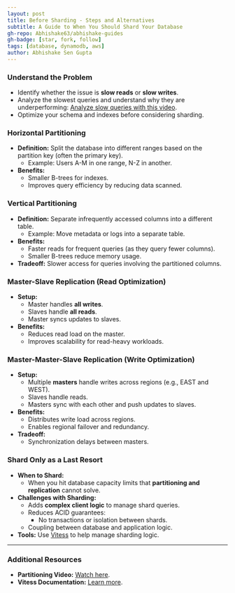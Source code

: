 ```yaml
---
layout: post
title: Before Sharding - Steps and Alternatives
subtitle: A Guide to When You Should Shard Your Database
gh-repo: Abhishake63/abhishake-guides
gh-badge: [star, fork, follow]
tags: [database, dynamodb, aws]
author: Abhishake Sen Gupta
---
```



### **Understand the Problem**

- Identify whether the issue is **slow reads** or **slow writes**.
- Analyze the slowest queries and understand why they are underperforming: [Analyze slow queries with this video](https://youtu.be/-qNSXK7s7_w?t=237).
- Optimize your schema and indexes before considering sharding.

### **Horizontal Partitioning**

- **Definition:** Split the database into different ranges based on the partition key (often the primary key).
    - Example: Users A-M in one range, N-Z in another.
- **Benefits:**
    - Smaller B-trees for indexes.
    - Improves query efficiency by reducing data scanned.

### **Vertical Partitioning**

- **Definition:** Separate infrequently accessed columns into a different table.
    - Example: Move metadata or logs into a separate table.
- **Benefits:**
    - Faster reads for frequent queries (as they query fewer columns).
    - Smaller B-trees reduce memory usage.
- **Tradeoff:** Slower access for queries involving the partitioned columns.

### **Master-Slave Replication (Read Optimization)**

- **Setup:**
    - Master handles **all writes**.
    - Slaves handle **all reads**.
    - Master syncs updates to slaves.
- **Benefits:**
    - Reduces read load on the master.
    - Improves scalability for read-heavy workloads.

### **Master-Master-Slave Replication (Write Optimization)**

- **Setup:**
    - Multiple **masters** handle writes across regions (e.g., EAST and WEST).
    - Slaves handle reads.
    - Masters sync with each other and push updates to slaves.
- **Benefits:**
    - Distributes write load across regions.
    - Enables regional failover and redundancy.
- **Tradeoff:**
    - Synchronization delays between masters.

### **Shard Only as a Last Resort**

- **When to Shard:**
    - When you hit database capacity limits that **partitioning and replication** cannot solve.
- **Challenges with Sharding:**
    - Adds **complex client logic** to manage shard queries.
    - Reduces ACID guarantees:
        - No transactions or isolation between shards.
    - Coupling between database and application logic.
- **Tools:** Use [Vitess](https://vitess.io/) to help manage sharding logic.

---

### **Additional Resources**

- **Partitioning Video:** [Watch here](https://www.youtube.com/watch?v=QA25cMWp9Tk).
- **Vitess Documentation:** [Learn more](https://vitess.io/).